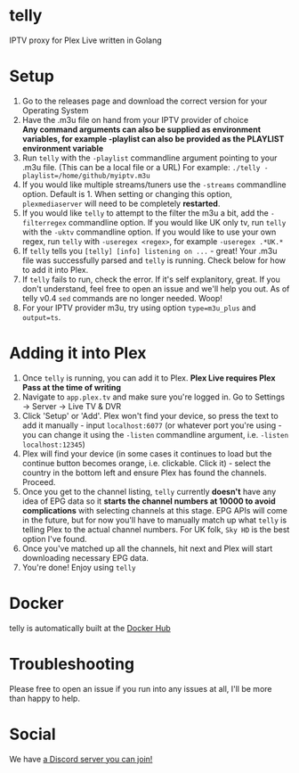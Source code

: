 # telly

IPTV proxy for Plex Live written in Golang

# Setup

1) Go to the releases page and download the correct version for your Operating System
2) Have the .m3u file on hand from your IPTV provider of choice  
**Any command arguments can also be supplied as environment variables, for example -playlist can also be provided as the PLAYLIST environment variable**
3) Run `telly` with the `-playlist` commandline argument pointing to your .m3u file. (This can be a local file or a URL) For example: `./telly -playlist=/home/github/myiptv.m3u`  
4) If you would like multiple streams/tuners use the `-streams` commandline option. Default is 1. When setting or changing this option, `plexmediaserver` will need to be completely **restarted**. 
5) If you would like `telly` to attempt to the filter the m3u a bit, add the `-filterregex` commandline option. If you would like UK only tv, run `telly` with the `-uktv` commandline option. If you would like to use your own regex, run `telly` with `-useregex <regex>`, for example `-useregex .*UK.*`
6) If `telly` tells you `[telly] [info] listening on ...` - great! Your .m3u file was successfully parsed and `telly` is running. Check below for how to add it into Plex.
7) If `telly` fails to run, check the error. If it's self explanitory, great. If you don't understand, feel free to open an issue and we'll help you out. As of telly v0.4 `sed` commands are no longer needed. Woop!
8) For your IPTV provider m3u, try using option `type=m3u_plus` and `output=ts`.

# Adding it into Plex

1) Once `telly` is running, you can add it to Plex. **Plex Live requires Plex Pass at the time of writing**
2) Navigate to `app.plex.tv` and make sure you're logged in. Go to Settings -> Server -> Live TV & DVR
3) Click 'Setup' or 'Add'. Plex won't find your device, so press the text to add it manually - input `localhost:6077` (or whatever port you're using - you can change it using the `-listen` commandline argument, i.e. `-listen localhost:12345`)
4) Plex will find your device (in some cases it continues to load but the continue button becomes orange, i.e. clickable. Click it) - select the country in the bottom left and ensure Plex has found the channels. Proceed.
5) Once you get to the channel listing, `telly` currently __doesn't__ have any idea of EPG data so it __starts the channel numbers at 10000 to avoid complications__ with selecting channels at this stage. EPG APIs will come in the future, but for now you'll have to manually match up what `telly` is telling Plex to the actual channel numbers. For UK folk, `Sky HD` is the best option I've found.
6) Once you've matched up all the channels, hit next and Plex will start downloading necessary EPG data.
7) You're done! Enjoy using `telly`

# Docker

telly is automatically built at the [Docker Hub](https://hub.docker.com/r/tombowditch/telly/)

# Troubleshooting

Please free to open an issue if you run into any issues at all, I'll be more than happy to help.

# Social

We have [a Discord server you can join!](https://discord.gg/bnNC8qX)
